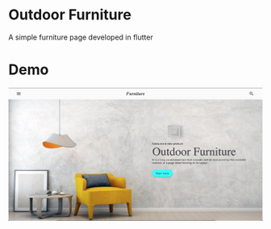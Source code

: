 # Outdoor Furniture

A simple furniture page developed in flutter 

# Demo

<p>
  <img src="screenshots/outdoor-furnitur.png" width="1000">
</p>
